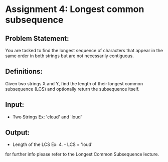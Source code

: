 # Assignment 4: Longest common subsequence 

## Problem Statement:

You are tasked to find the longest sequence of characters that appear in the same order in both strings but are not necessarily contiguous.

## Definitions:
   Given two strings X and Y, find the length of their longest common subsequence (LCS) and optionally return the subsequence itself.

## Input:
   - Two Strings
          Ex: 'cloud' and 'loud'

## Output:
   - Length of the LCS
          Ex: 4.       - LCS = 'loud'

for further info please refer to the Longest Common Subsequence lecture.
